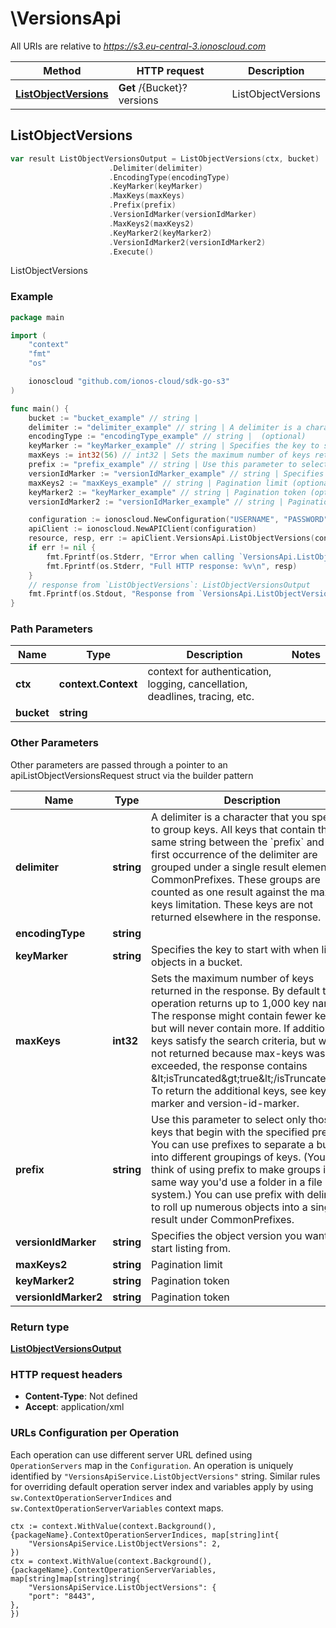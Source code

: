 # \VersionsApi

All URIs are relative to *https://s3.eu-central-3.ionoscloud.com*

|Method | HTTP request | Description|
|------------- | ------------- | -------------|
|[**ListObjectVersions**](VersionsApi.md#ListObjectVersions) | **Get** /{Bucket}?versions | ListObjectVersions|



## ListObjectVersions

```go
var result ListObjectVersionsOutput = ListObjectVersions(ctx, bucket)
                      .Delimiter(delimiter)
                      .EncodingType(encodingType)
                      .KeyMarker(keyMarker)
                      .MaxKeys(maxKeys)
                      .Prefix(prefix)
                      .VersionIdMarker(versionIdMarker)
                      .MaxKeys2(maxKeys2)
                      .KeyMarker2(keyMarker2)
                      .VersionIdMarker2(versionIdMarker2)
                      .Execute()
```

ListObjectVersions



### Example

```go
package main

import (
    "context"
    "fmt"
    "os"

    ionoscloud "github.com/ionos-cloud/sdk-go-s3"
)

func main() {
    bucket := "bucket_example" // string | 
    delimiter := "delimiter_example" // string | A delimiter is a character that you specify to group keys. All keys that contain the same string between the `prefix` and the first occurrence of the delimiter are grouped under a single result element in CommonPrefixes. These groups are counted as one result against the max-keys limitation. These keys are not returned elsewhere in the response. (optional)
    encodingType := "encodingType_example" // string |  (optional)
    keyMarker := "keyMarker_example" // string | Specifies the key to start with when listing objects in a bucket. (optional)
    maxKeys := int32(56) // int32 | Sets the maximum number of keys returned in the response. By default the operation returns up to 1,000 key names. The response might contain fewer keys but will never contain more. If additional keys satisfy the search criteria, but were not returned because max-keys was exceeded, the response contains &lt;isTruncated&gt;true&lt;/isTruncated&gt;. To return the additional keys, see key-marker and version-id-marker. (optional)
    prefix := "prefix_example" // string | Use this parameter to select only those keys that begin with the specified prefix. You can use prefixes to separate a bucket into different groupings of keys. (You can think of using prefix to make groups in the same way you'd use a folder in a file system.) You can use prefix with delimiter to roll up numerous objects into a single result under CommonPrefixes.  (optional)
    versionIdMarker := "versionIdMarker_example" // string | Specifies the object version you want to start listing from. (optional)
    maxKeys2 := "maxKeys_example" // string | Pagination limit (optional)
    keyMarker2 := "keyMarker_example" // string | Pagination token (optional)
    versionIdMarker2 := "versionIdMarker_example" // string | Pagination token (optional)

    configuration := ionoscloud.NewConfiguration("USERNAME", "PASSWORD", "TOKEN", "HOST_URL")
    apiClient := ionoscloud.NewAPIClient(configuration)
    resource, resp, err := apiClient.VersionsApi.ListObjectVersions(context.Background(), bucket).Delimiter(delimiter).EncodingType(encodingType).KeyMarker(keyMarker).MaxKeys(maxKeys).Prefix(prefix).VersionIdMarker(versionIdMarker).MaxKeys2(maxKeys2).KeyMarker2(keyMarker2).VersionIdMarker2(versionIdMarker2).Execute()
    if err != nil {
        fmt.Fprintf(os.Stderr, "Error when calling `VersionsApi.ListObjectVersions``: %v\n", err)
        fmt.Fprintf(os.Stderr, "Full HTTP response: %v\n", resp)
    }
    // response from `ListObjectVersions`: ListObjectVersionsOutput
    fmt.Fprintf(os.Stdout, "Response from `VersionsApi.ListObjectVersions`: %v\n", resource)
}
```

### Path Parameters


|Name | Type | Description  | Notes|
|------------- | ------------- | ------------- | -------------|
|**ctx** | **context.Context** | context for authentication, logging, cancellation, deadlines, tracing, etc.|
|**bucket** | **string** |  | |

### Other Parameters

Other parameters are passed through a pointer to an apiListObjectVersionsRequest struct via the builder pattern


|Name | Type | Description  | Notes|
|------------- | ------------- | ------------- | -------------|
| **delimiter** | **string** | A delimiter is a character that you specify to group keys. All keys that contain the same string between the &#x60;prefix&#x60; and the first occurrence of the delimiter are grouped under a single result element in CommonPrefixes. These groups are counted as one result against the max-keys limitation. These keys are not returned elsewhere in the response. | |
| **encodingType** | **string** |  | |
| **keyMarker** | **string** | Specifies the key to start with when listing objects in a bucket. | |
| **maxKeys** | **int32** | Sets the maximum number of keys returned in the response. By default the operation returns up to 1,000 key names. The response might contain fewer keys but will never contain more. If additional keys satisfy the search criteria, but were not returned because max-keys was exceeded, the response contains &amp;lt;isTruncated&amp;gt;true&amp;lt;/isTruncated&amp;gt;. To return the additional keys, see key-marker and version-id-marker. | |
| **prefix** | **string** | Use this parameter to select only those keys that begin with the specified prefix. You can use prefixes to separate a bucket into different groupings of keys. (You can think of using prefix to make groups in the same way you&#39;d use a folder in a file system.) You can use prefix with delimiter to roll up numerous objects into a single result under CommonPrefixes.  | |
| **versionIdMarker** | **string** | Specifies the object version you want to start listing from. | |
| **maxKeys2** | **string** | Pagination limit | |
| **keyMarker2** | **string** | Pagination token | |
| **versionIdMarker2** | **string** | Pagination token | |

### Return type

[**ListObjectVersionsOutput**](../models/ListObjectVersionsOutput.md)

### HTTP request headers

- **Content-Type**: Not defined
- **Accept**: application/xml


### URLs Configuration per Operation
Each operation can use different server URL defined using `OperationServers` map in the `Configuration`.
An operation is uniquely identified by `"VersionsApiService.ListObjectVersions"` string.
Similar rules for overriding default operation server index and variables apply by using `sw.ContextOperationServerIndices` and `sw.ContextOperationServerVariables` context maps.

```golang
ctx := context.WithValue(context.Background(), {packageName}.ContextOperationServerIndices, map[string]int{
    "VersionsApiService.ListObjectVersions": 2,
})
ctx = context.WithValue(context.Background(), {packageName}.ContextOperationServerVariables, map[string]map[string]string{
    "VersionsApiService.ListObjectVersions": {
    "port": "8443",
},
})
```

